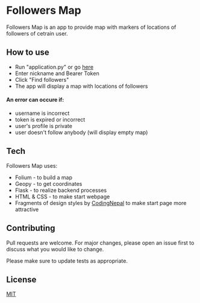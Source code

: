 # Followers Map


Followers Map is an app to provide map with markers of locations of followers of cetrain user.
## How to use

- Run "application.py" or go [here](http://kulyk.pythonanywhere.com)
- Enter nickname and Bearer Token
- Click "Find followers"
- The app will display a map with locations of followers

#### An error can occure if:
- username is incorrect
- token is expired or incorrect
- user's profile is private
- user doesn't follow anybody (will display empty map)


## Tech

Followers Map uses:
- Folium - to build a map
- Geopy - to get coordinates
- Flask - to realize backend processes
- HTML & CSS - to make start webpage
- Fragments of design styles by [СodingNepal](https://www.codingnepalweb.com/2020/05/light-neumorphism-login-form-ui-design-html-css.html) to make start page more attractive


## Contributing
Pull requests are welcome. For major changes, please open an issue first to discuss what you would like to change.

Please make sure to update tests as appropriate.

## License
[MIT](https://choosealicense.com/licenses/mit/)

